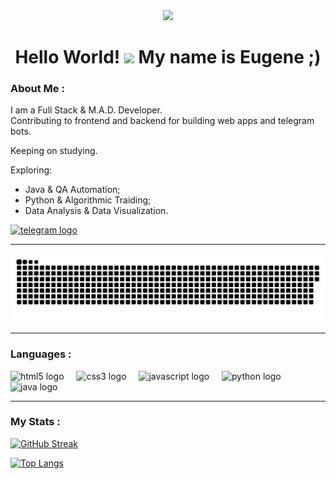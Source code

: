 <!--
## Hi there 👋

**unsigable/unsigable** is a ✨ _special_ ✨ repository because its `README.md` (this file) appears on your GitHub profile.

Here are some ideas to get you started:

- 🔭 I’m currently working on ...
- 🌱 I’m currently learning ...
- 👯 I’m looking to collaborate on ...
- 🤔 I’m looking for help with ...
- 💬 Ask me about ...
- 📫 How to reach me: ...
- 😄 Pronouns: ...
- ⚡ Fun fact: ...
-->

<div id="header" align="center">
  <img src="https://media.giphy.com/media/WUlplcMpOCEmTGBtBW/giphy.gif" width="250">
  <h1>Hello World! <img src="https://media.giphy.com/media/hvRJCLFzcasrR4ia7z/giphy.gif" width="40"> My name is Eugene ;)</h1>
</div>

### About Me :

I am a Full Stack & M.A.D. Developer.    
Contributing to frontend and backend for building web apps and telegram bots.  

Keeping on studying.    

Exploring: 
- Java & QA Automation;
- Python & Algorithmic Traiding;
- Data Analysis & Data Visualization.


<div>
  <a href="https://t.me/iverse_developer" target="_blank">
    <img src="https://img.shields.io/static/v1?message=Telegram&logo=telegram&label=&color=2CA5E0&logoColor=white&labelColor=&style=for-the-badge" height="25" alt="telegram logo"  />
  </a>
</div>


*****

<p align="center">
 <img width="600" src="assets/github-snake.svg" alt="snake"/>
</p>

*****

### Languages :

<div align="left">
  <img src="https://cdn.jsdelivr.net/gh/devicons/devicon/icons/html5/html5-original.svg" height="40" alt="html5 logo"  />
  <img width="12" />
  <img src="https://cdn.jsdelivr.net/gh/devicons/devicon/icons/css3/css3-original.svg" height="40" alt="css3 logo"  />
  <img width="12" />
  <img src="https://cdn.jsdelivr.net/gh/devicons/devicon/icons/javascript/javascript-original.svg" height="40" alt="javascript logo"  />
  <img width="12" />
  <img src="https://skillicons.dev/icons?i=py" height="40" alt="python logo"  />
  <img width="12" />
  <img src="https://skillicons.dev/icons?i=java" height="40" alt="java logo"  />
</div>

*****

### My Stats :
[![GitHub Streak](http://github-readme-streak-stats.herokuapp.com?user=unsigable&theme=dark&background=000000)](https://git.io/streak-stats)

[![Top Langs](https://github-readme-stats.vercel.app/api/top-langs/?username=unsigable&layout=compact&theme=vision-friendly-dark)](https://github.com/anuraghazra/github-readme-stats)

